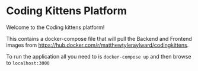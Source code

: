 # Coding Kittens Platform 


Welcome to the Coding kittens platform!

This contains a docker-compose file that will pull the Backend and Frontend images from https://hub.docker.com/r/matthewtyleraylward/codingkittens. 

To run the application all you need to is ```docker-compose up``` and then browse to ```localhost:3000```



